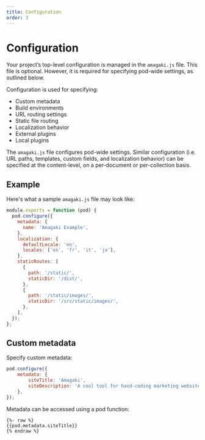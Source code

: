 ```yaml
---
title: Configuration
order: 3
---
```

# Configuration

Your project’s top-level configuration is managed in the `amagaki.js` file. This
file is optional. However, it is required for specifying pod-wide settings, as
outlined below.

Configuration is used for specifying:

- Custom metadata
- Build environments
- URL routing settings
- Static file routing
- Localization behavior
- External plugins
- Local plugins

The `amagaki.js` file configures pod-wide settings. Similar configuration (i.e.
URL paths, templates, custom fields, and localization behavior) can be specified
at the content-level, on a per-document or per-collection basis.

## Example

Here's what a sample `amagaki.js` file may look like:

```javascript
module.exports = function (pod) {
  pod.configure({
    metadata: {
      name: 'Amagaki Example',
    },
    localization: {
      defaultLocale: 'en',
      locales: ['en', 'fr', 'it', 'ja'],
    },
    staticRoutes: [
      {
        path: '/static/',
        staticDir: '/dist/',
      },
      {
        path: '/static/images/',
        staticDir: '/src/static/images/',
      },
    ],
  });
};
```

## Custom metadata

Specify custom metadata:

```javascript
pod.configure({
    metadata: {
        siteTitle: 'Amagaki',
        siteDescription: 'A cool tool for hand-coding marketing websites.',
    },
});
```

Metadata can be accessed using a pod function:

```nunjucks
{%- raw %}
{{pod.metadata.siteTitle}}
{% endraw %}
```

